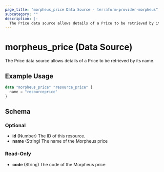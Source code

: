 ```yaml
---
page_title: "morpheus_price Data Source - terraform-provider-morpheus"
subcategory: ""
description: |-
  The Price data source allows details of a Price to be retrieved by its name.
---
```


# morpheus_price (Data Source)

The Price data source allows details of a Price to be retrieved by its name.

## Example Usage

```terraform
data "morpheus_price" "resource_price" {
  name = "resourceprice"
}
```

<!-- schema generated by tfplugindocs -->
## Schema

### Optional

- **id** (Number) The ID of this resource.
- **name** (String) The name of the Morpheus price

### Read-Only

- **code** (String) The code of the Morpheus price
